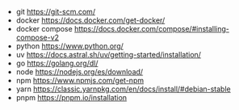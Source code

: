 - git               https://git-scm.com/
- docker            https://docs.docker.com/get-docker/
- docker compose    https://docs.docker.com/compose/#installing-compose-v2
- python            https://www.python.org/
- uv                https://docs.astral.sh/uv/getting-started/installation/
- go                https://golang.org/dl/
- node              https://nodejs.org/es/download/
- npm               https://www.npmjs.com/get-npm
- yarn              https://classic.yarnpkg.com/en/docs/install/#debian-stable
- pnpm              https://pnpm.io/installation
